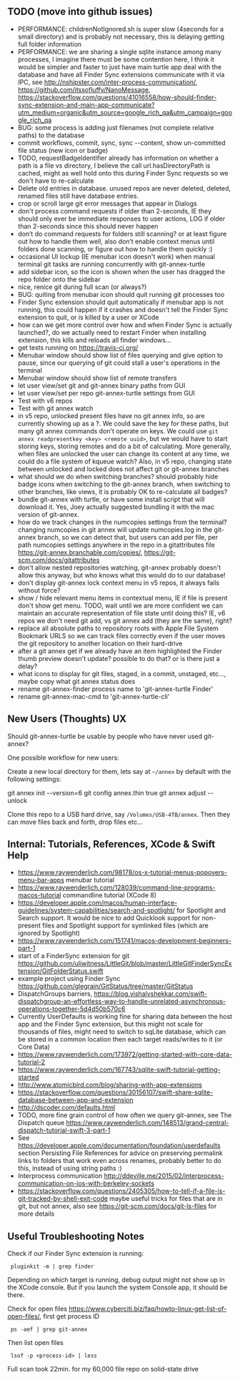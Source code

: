 ## TODO (move into github issues)
 * PERFORMANCE: childrenNotIgnored.sh is super slow (4seconds for a small directory) and is probably not necessary, this is delaying getting full folder information
 * PERFORMANCE: we are sharing a single sqlite instance among many processes, I imagine there must be some contention here, I think it would be simpler and faster to just have main turtle app deal with the database and have all Finder Sync extensions communicate with it via IPC, see http://nshipster.com/inter-process-communication/, https://github.com/itssofluffy/NanoMessage, https://stackoverflow.com/questions/41016558/how-should-finder-sync-extension-and-main-app-communicate?utm_medium=organic&utm_source=google_rich_qa&utm_campaign=google_rich_qa
 * BUG: some process is adding just filenames (not complete relative paths) to the database
 * commit workflows, commit, sync, sync --content, show un-committed file status (new icon or badge)
 * TODO, requestBadgeIdentifier already has information on whether a path is a file vs directory, I believe the call url.hasDirectoryPath is cached, might as well hold onto this during Finder Sync requests so we don't have to re-calculate
 * Delete old entries in database. unused repos are never deleted, deleted, renamed files still have database entries. 
 * crop or scroll large git error messages that appear in Dialogs
 * don't process command requests if older than 2-seconds, IE they should only ever be immediate responses to user actions, LOG if older than 2-seconds since this should never happen
 * don’t do command requests for folders still scanning? or at least figure out how to handle them well, also don’t enable context menus until folders done scanning, or figure out how to handle them quickly :)
 * occasional UI lockup (IE menubar icon doesn't work) when manual terminal git tasks are running concurrently with git-annex-turtle
 * add sidebar icon, so the icon is shown when the user has dragged the repo folder onto the sidebar
 * nice, renice git during full scan (or always?)
 * BUG: quiting from menubar icon should quit running git processes too
 * Finder Sync extension should quit automatically if menubar app is not running, this could happen if it crashes and doesn't tell the Finder Sync extension to quit, or is killed by a user or XCode
 * how can we get more control over how and when Finder Sync is actually launched?, do we actually need to restart Finder when installing extension, this kills and reloads all finder windows…
 * get tests running on https://travis-ci.org/
 * Menubar window should show list of files querying and give option to pause, since our querying of git could stall a user's operations in the terminal
 * Menubar window should show list of remote transfers 
 * let user view/set git and git-annex binary paths from GUI
 * let user view/set per repo git-annex-turtle settings from GUI
 * Test with v6 repos
 * Test with git annex watch
 * in v5 repo, unlocked present files have no git annex info, so are currently showing up as a ?. We could save the key for these paths, but many git annex commands don't operate on keys. We could use `git annex readpresentkey <key> <remote uuid>`, but we would have to start storing keys, storing remotes and do a bit of calculating. More generally, when files are unlocked the user can change its content at any time, we could do a file system of kqueue watch? Also, in v5 repo, changing state between unlocked and locked does not affect git or git-annex branches
 * what should we do when switching branches? should probably hide badge icons when switching to the git-annex branch, when switching to other branches, like views, it is probably OK to re-calculate all badges?
 * bundle git-annex with turtle, or have some install script that will download it. Yes, Joey actually suggested bundling it with the mac version of git-annex.
 * how do we track changes in the numcopies settings from the terminal? changing numcopies in git annex will update numcopies.log in the git-annex branch, so we can detect that, but users can add per file, per path numcopies settings anywhere in the repo in a gitattributes file https://git-annex.branchable.com/copies/, https://git-scm.com/docs/gitattributes
 * don't allow nested repositories watching, git-annex probably doesn't allow this anyway, but who knows what this would do to our database!
 * don't display git-annex lock context menu in v5 repos, it always fails without force?
 * show / hide relevant menu items in contextual menu, IE if file is present don't show get menu. TODO, wait until we are more confident we can maintain an accurate representation of file state until doing this? IE, v6 repos we don't need git add, vs git annex add (they are the same), right?
 * replace all absolute paths to repository roots with Apple File System Bookmark URLS so we can track files correctly even if the user moves the git repository to another location on their hard-drive
 * after a git annex get if we already have an item highlighted the Finder thumb preview doesn't update? possible to do that? or is there just a delay?
 * what icons to display for git files, staged, in a commit, unstaged, etc…, maybe copy what git annex status does
 * rename git-annex-finder process name to 'git-annex-turtle Finder'
 * rename git-annex-mac-cmd to 'git-annex-turtle-cli'

## New Users (Thoughts) UX
Should git-annex-turtle be usable by people who have never used git-annex?

One possible workflow for new users:

Create a new local directory for them, lets say at `~/annex` by default with the following settings:

   git annex init --version=6
   git config annex.thin true
   git annex adjust --unlock
   
Clone this repo to a USB hard drive, say `/Volumes/USB-4TB/annex`. Then they can move files back and forth, drop files etc…
 
## Internal: Tutorials, References, XCode & Swift Help
 * https://www.raywenderlich.com/98178/os-x-tutorial-menus-popovers-menu-bar-apps menubar tutorial
 * https://www.raywenderlich.com/128039/command-line-programs-macos-tutorial commandline tutorial (XCode 8)
 * https://developer.apple.com/macos/human-interface-guidelines/system-capabilities/search-and-spotlight/ for Spotlight and Search support. It would be nice to add Quicklook support for non-present files and Spotlight support for symlinked files (which are ignored by Spotlight)
 * https://www.raywenderlich.com/151741/macos-development-beginners-part-1
 * start of a FinderSync extension for git https://github.com/uliwitness/LittleGit/blob/master/LittleGitFinderSyncExtension/GitFolderStatus.swift
 * example project using Finder Sync https://github.com/glegrain/GitStatus/tree/master/GitStatus
 * DispatchGroups barriers, https://blog.vishalvshekkar.com/swift-dispatchgroup-an-effortless-way-to-handle-unrelated-asynchronous-operations-together-5d4d50b570c6
 * Currently UserDefaults is working fine for sharing data between the host app and the Finder Sync extension, but this might not scale for thousands of files, might need to switch to sqLite database, which can be stored in a common location then each target reads/writes to it (or Core Data)
 * https://www.raywenderlich.com/173972/getting-started-with-core-data-tutorial-2
 * https://www.raywenderlich.com/167743/sqlite-swift-tutorial-getting-started
 * http://www.atomicbird.com/blog/sharing-with-app-extensions
 * https://stackoverflow.com/questions/30156107/swift-share-sqlite-database-between-app-and-extension
 * http://dscoder.com/defaults.html
 * TODO, more fine grain control of how often we query git-annex, see The Dispatch queue https://www.raywenderlich.com/148513/grand-central-dispatch-tutorial-swift-3-part-1
 * See https://developer.apple.com/documentation/foundation/userdefaults section Persisting File References for advice on preserving permalink links to folders that work even across renames, probably better to do this, instead of using string paths :)
 * Interprocess communication http://ddeville.me/2015/02/interprocess-communication-on-ios-with-berkeley-sockets
 * https://stackoverflow.com/questions/2405305/how-to-tell-if-a-file-is-git-tracked-by-shell-exit-code maybe useful tricks for files that are in git, but not annex, also see https://git-scm.com/docs/git-ls-files for more details
 
## Useful Troubleshooting Notes 
 Check if our Finder Sync extension is running:

     pluginkit -m | grep finder

 Depending on which target is running, debug output might not show up in the XCode console. But if you launch the system Console app, it should be there.

 Check for open files <https://www.cyberciti.biz/faq/howto-linux-get-list-of-open-files/>, first get process ID

     ps -aef | grep git-annex
     
 Then list open files

     lsof -p <process-id> | less
     
 Full scan
 took 22min. for my 60,000 file repo on solid-state drive
